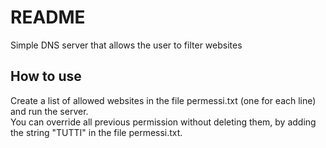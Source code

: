 # README
Simple DNS server that allows the user to filter websites

## How to use
Create a list of allowed websites in the file permessi.txt (one for each line) and run the server.  
You can override all previous permission without deleting them, by adding the string "TUTTI" in the file permessi.txt.

